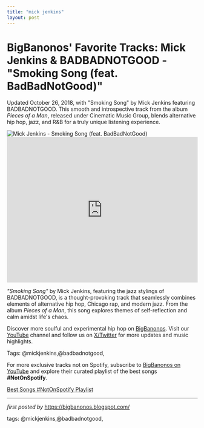 ```yaml
---
title: "mick jenkins"
layout: post
---
```

<!-- Post Title -->
<h1 >BigBanonos' Favorite Tracks: Mick Jenkins & BADBADNOTGOOD - "Smoking Song (feat. BadBadNotGood)"</h1> <!-- Introductory Text -->
<p >Updated October 26, 2018, with "Smoking Song" by Mick Jenkins featuring BADBADNOTGOOD. This smooth and introspective track from the album <em>Pieces of a Man</em>, released under Cinematic Music Group, blends alternative hip hop, jazz, and R&B for a truly unique listening experience.</p> <!-- Featured Image -->
<div > <img src="https://i1.sndcdn.com/avatars-000750260299-uf0gq3-t240x240.jpg" alt="Mick Jenkins - Smoking Song (feat. BadBadNotGood)" />
</div> <!-- YouTube Video Embed -->
<div > <iframe width="100%" height="385" src="https://www.youtube.com/embed/Ggg2kDKcnw8" title="Mick Jenkins - Smoking Song (Feat. BadBadNotGood) [Official Audio]" frameborder="0" allow="accelerometer; autoplay; clipboard-write; encrypted-media; gyroscope; picture-in-picture; web-share" referrerpolicy="strict-origin-when-cross-origin" allowfullscreen></iframe>
</div> <!-- Song Information -->
<div > <p><em>"Smoking Song"</em> by Mick Jenkins, featuring the jazz stylings of BADBADNOTGOOD, is a thought-provoking track that seamlessly combines elements of alternative hip hop, Chicago rap, and modern jazz. From the album <em>Pieces of a Man</em>, this song explores themes of self-reflection and calm amidst life's chaos.</p>
</div> <!-- Footer Links -->
<div > <p>Discover more soulful and experimental hip hop on <a href="https://bigbanonos.blogspot.com/" target="_blank">BigBanonos</a>. Visit our <a href="https://www.youtube.com/@BigBanonos" target="_blank">YouTube</a> channel and follow us on <a href="https://x.com/bigbanonos" target="_blank">X/Twitter</a> for more updates and music highlights.</p>
</div> <!-- Tags -->
<p >Tags: @mickjenkins,@badbadnotgood,</p>


<!--Subscribe and Playlist Links-->
<div>
    <p>For more exclusive tracks not on Spotify, subscribe to <a href="https://www.youtube.com/@BigBanonos" target="_blank">BigBanonos on YouTube</a> and explore their curated playlist of the best songs <strong>#NotOnSpotify</strong>.</p>
    <p><a href="https://www.youtube.com/playlist?list=PLtuNtuTatqI0kFahUCbtbfenC_ET5O_tr" target="_blank">Best Songs #NotOnSpotify Playlist<br /></a></p></div>

<hr />

<p><em>first posted by</em> <a href="https://bigbanonos.blogspot.com/" rel="noopener" target="_new">https://bigbanonos.blogspot.com/</a></p>

<p>tags: @mickjenkins,@badbadnotgood,</p>
